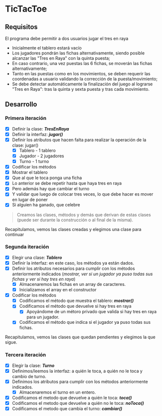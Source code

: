 # TicTacToe

## Requisitos

El programa debe permitir a dos usuarios jugar el tres en raya

- Inicialmente el tablero estará vacío
- Los jugadores pondrán las fichas alternativamente, siendo posible alcanzar las "Tres en Raya" con la quinta puesta;
- En caso contrario, una vez puestas las 6 fichas, se moverán las fichas alternativamente;
- Tanto en las puestas como en los movimientos, se deben requerir las coordenadas a usuario validando la corrección de la puesta/movimiento;
- Se debe detectar automáticamente la finalización del juego al lograrse "Tres en Raya": tras la quinta y sexta puesta y tras cada movimiento.

## Desarrollo

### Primera iteración

- [x] Definir la clase: ***TresEnRaya***
- [x] Definir la interfaz: ***jugar()***
- [x] Definir los atributos que hacen falta para realizar la operación de la clase: jugar()
  - [x] Tablero - 1 tablero
  - [x] Jugador - 2 jugadores
  - [x] Turno - 1 turno
- [x]  Codificar los métodos
  - [x] Mostrar el tablero
  - [x] Que al que le toca ponga una ficha
  - [x] Lo anterior se debe repetir hasta que haya tres en raya
  - [x] Pero además hay que cambiar el turno
  - [x] Y validar que luego de colocar tres veces, lo que debe hacer es mover en lugar de poner
  - [x] Si alguien ha ganado, que celebre

> Creamos las clases, métodos y demás que derivan de estas clases (puede ser durante la construcción o al final de la misma).

Recapitulamos, vemos las clases creadas y elegimos una clase para continuar

### Segunda iteración

- [x] Elegir una clase: ***Tablero***
- [x] Definir la interfaz: en este caso, los métodos ya están dados.
- [x] Definir los atributos necesarios para cumplir con los métodos anteriormente indicados (*mostrar, ver si un jugador ya puso todas sus fichas y ver si hay tres en raya*)
  - [x] Almacenaremos las fichas en un array de caracteres.
  - [x] Inicializamos el array en el constructor
- [x] Codificar los métodos
  - [x] Codificamos el método que muestra el tablero: ***mostrar()***
  - [x] Codificamos el método que devuelve si hay tres en raya
    - [x] Apoyándome de un métoro privado que valida si hay tres en raya para un jugador.
  - [x] Codificamos el método que indica si el jugador ya puso todas sus fichas.

Recapitulamos, vemos las clases que quedan pendientes y elegimos la que sigue.

### Tercera iteración

- [x] Elegir la clase: ***Turno***
- [x] Definimos/leemos la interfaz: a quién le toca, a quién no le toca y cambio de turno.
- [x] Definimos los atributos para cumplir con los métodos anteriormente indicados.
  - [x] Almacenaremos el turno en un entero.
- [x] Codificamos el metodo que devuelve a quién le toca: ***toca()***
- [x] Codificamos el metodo que devuelve a quién no le toca: ***noToca()***
- [x] Codificamos el metodo que cambia el turno: ***cambiar()***
